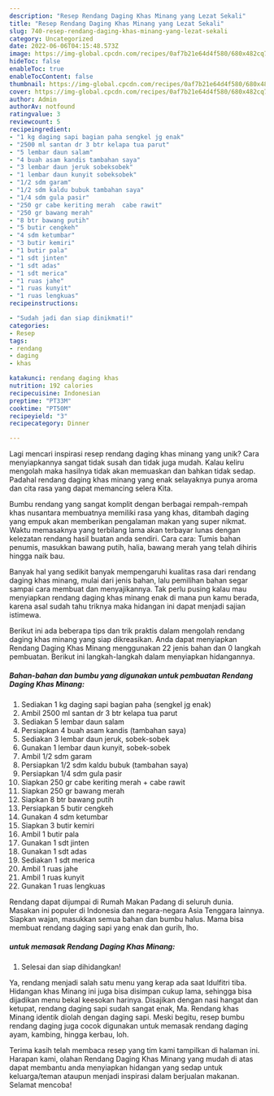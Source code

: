 ```yaml
---
description: "Resep Rendang Daging Khas Minang yang Lezat Sekali"
title: "Resep Rendang Daging Khas Minang yang Lezat Sekali"
slug: 740-resep-rendang-daging-khas-minang-yang-lezat-sekali
category: Uncategorized
date: 2022-06-06T04:15:48.573Z
image: https://img-global.cpcdn.com/recipes/0af7b21e64d4f580/680x482cq70/rendang-daging-khas-minang-foto-resep-utama.jpg
hideToc: false
enableToc: true
enableTocContent: false
thumbnail: https://img-global.cpcdn.com/recipes/0af7b21e64d4f580/680x482cq70/rendang-daging-khas-minang-foto-resep-utama.jpg
cover: https://img-global.cpcdn.com/recipes/0af7b21e64d4f580/680x482cq70/rendang-daging-khas-minang-foto-resep-utama.jpg
author: Admin
authorAv: notfound
ratingvalue: 3
reviewcount: 5
recipeingredient:
- "1 kg daging sapi bagian paha sengkel jg enak"
- "2500 ml santan dr 3 btr kelapa tua parut"
- "5 lembar daun salam"
- "4 buah asam kandis tambahan saya"
- "3 lembar daun jeruk sobeksobek"
- "1 lembar daun kunyit sobeksobek"
- "1/2 sdm garam"
- "1/2 sdm kaldu bubuk tambahan saya"
- "1/4 sdm gula pasir"
- "250 gr cabe keriting merah  cabe rawit"
- "250 gr bawang merah"
- "8 btr bawang putih"
- "5 butir cengkeh"
- "4 sdm ketumbar"
- "3 butir kemiri"
- "1 butir pala"
- "1 sdt jinten"
- "1 sdt adas"
- "1 sdt merica"
- "1 ruas jahe"
- "1 ruas kunyit"
- "1 ruas lengkuas"
recipeinstructions:

- "Sudah jadi dan siap dinikmati!"
categories:
- Resep
tags:
- rendang
- daging
- khas

katakunci: rendang daging khas 
nutrition: 192 calories
recipecuisine: Indonesian
preptime: "PT33M"
cooktime: "PT50M"
recipeyield: "3"
recipecategory: Dinner

---
```





Lagi mencari inspirasi resep rendang daging khas minang yang unik? Cara menyiapkannya sangat tidak susah dan tidak juga mudah. Kalau keliru mengolah maka hasilnya tidak akan memuaskan dan bahkan tidak sedap. Padahal rendang daging khas minang yang enak selayaknya punya aroma dan cita rasa yang dapat memancing selera Kita.





Bumbu rendang yang sangat komplit dengan berbagai rempah-rempah khas nusantara membuatnya memiliki rasa yang khas, ditambah daging yang empuk akan memberikan pengalaman makan yang super nikmat. Waktu memasaknya yang terbilang lama akan terbayar lunas dengan kelezatan rendang hasil buatan anda sendiri. Cara cara: Tumis bahan penumis, masukkan bawang putih, halia, bawang merah yang telah dihiris hingga naik bau.

Banyak hal yang sedikit banyak mempengaruhi kualitas rasa dari rendang daging khas minang, mulai dari jenis bahan, lalu pemilihan bahan segar sampai cara membuat dan menyajikannya. Tak perlu pusing kalau mau menyiapkan rendang daging khas minang enak di mana pun kamu berada, karena asal sudah tahu triknya maka hidangan ini dapat menjadi sajian istimewa.






Berikut ini ada beberapa tips dan trik praktis dalam mengolah rendang daging khas minang yang siap dikreasikan. Anda dapat menyiapkan Rendang Daging Khas Minang menggunakan 22 jenis bahan dan 0 langkah pembuatan. Berikut ini langkah-langkah dalam menyiapkan hidangannya.

<!--inarticleads1-->

##### Bahan-bahan dan bumbu yang digunakan untuk pembuatan Rendang Daging Khas Minang:

1. Sediakan 1 kg daging sapi bagian paha (sengkel jg enak)
1. Ambil 2500 ml santan dr 3 btr kelapa tua parut
1. Sediakan 5 lembar daun salam
1. Persiapkan 4 buah asam kandis (tambahan saya)
1. Sediakan 3 lembar daun jeruk, sobek-sobek
1. Gunakan 1 lembar daun kunyit, sobek-sobek
1. Ambil 1/2 sdm garam
1. Persiapkan 1/2 sdm kaldu bubuk (tambahan saya)
1. Persiapkan 1/4 sdm gula pasir
1. Siapkan 250 gr cabe keriting merah + cabe rawit
1. Siapkan 250 gr bawang merah
1. Siapkan 8 btr bawang putih
1. Persiapkan 5 butir cengkeh
1. Gunakan 4 sdm ketumbar
1. Siapkan 3 butir kemiri
1. Ambil 1 butir pala
1. Gunakan 1 sdt jinten
1. Gunakan 1 sdt adas
1. Sediakan 1 sdt merica
1. Ambil 1 ruas jahe
1. Ambil 1 ruas kunyit
1. Gunakan 1 ruas lengkuas


Rendang dapat dijumpai di Rumah Makan Padang di seluruh dunia. Masakan ini populer di Indonesia dan negara-negara Asia Tenggara lainnya. Siapkan wajan, masukkan semua bahan dan bumbu halus. Mama bisa membuat rendang daging sapi yang enak dan gurih, lho. 

<!--inarticleads2-->

#####  untuk memasak Rendang Daging Khas Minang:


1. Selesai dan siap dihidangkan!

Ya, rendang menjadi salah satu menu yang kerap ada saat Idulfitri tiba. Hidangan khas Minang ini juga bisa disimpan cukup lama, sehingga bisa dijadikan menu bekal keesokan harinya. Disajikan dengan nasi hangat dan ketupat, rendang daging sapi sudah sangat enak, Ma. Rendang khas Minang identik diolah dengan daging sapi. Meski begitu, resep bumbu rendang daging juga cocok digunakan untuk memasak rendang daging ayam, kambing, hingga kerbau, loh. 

Terima kasih telah membaca resep yang tim kami tampilkan di halaman ini. Harapan kami, olahan Rendang Daging Khas Minang yang mudah di atas dapat membantu anda menyiapkan hidangan yang sedap untuk keluarga/teman ataupun menjadi inspirasi dalam berjualan makanan. Selamat mencoba!
